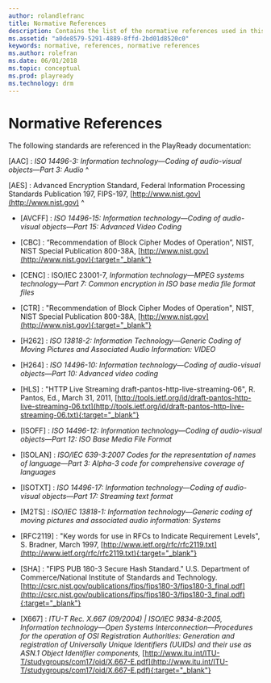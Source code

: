 ```yaml
---
author: rolandlefranc
title: Normative References
description: Contains the list of the normative references used in this documentation, and the documentation for the SDK and PK.
ms.assetid: "a0de8579-5291-4889-8ffd-2bd01d8520c0"
keywords: normative, references, normative references
ms.author: rolefran
ms.date: 06/01/2018
ms.topic: conceptual
ms.prod: playready
ms.technology: drm
---
```



# Normative References

The following standards are referenced in the PlayReady documentation:

[AAC]
: *ISO 14496-3: Information technology*&mdash;*Coding of audio-visual objects*&mdash;*Part 3: Audio*
^     

[AES]
: Advanced Encryption Standard, Federal Information Processing Standards Publication 197, FIPS-197, [http://www.nist.gov](http://www.nist.gov)
^

   *  [AVCFF]
      : *ISO 14496-15: Information technology*&mdash;*Coding of audio-visual objects*&mdash;*Part 15: Advanced Video Coding*

   *  [CBC]
      : “Recommendation of Block Cipher Modes of Operation”, NIST, NIST Special Publication 800-38A, [http://www.nist.gov](http://www.nist.gov){:target="_blank"}

   *  [CENC]
      : ISO/IEC 23001-7, *Information technology*&mdash;*MPEG systems technology*&mdash;*Part 7: Common encryption in ISO base media file format files*

   *  [CTR]
      : "Recommendation of Block Cipher Modes of Operation", NIST, NIST Special Publication 800-38A, [http://www.nist.gov](http://www.nist.gov){:target="_blank"}

   *  [H262]
      : *ISO 13818-2: Information Technology*&mdash;*Generic Coding of Moving Pictures and Associated Audio Information: VIDEO*

   *  [H264]
      : *ISO 14496-10: Information technology*&mdash;*Coding of audio-visual objects*&mdash;*Part 10: Advanced video coding*

   *  [HLS]
      : "HTTP Live Streaming draft-pantos-http-live-streaming-06", R. Pantos, Ed., March 31, 2011, [http://tools.ietf.org/id/draft-pantos-http-live-streaming-06.txt](http://tools.ietf.org/id/draft-pantos-http-live-streaming-06.txt){:target="_blank"}

   *  [ISOFF]
      : *ISO 14496-12: Information technology*&mdash;*Coding of audio-visual objects*&mdash;*Part 12: ISO Base Media File Format*

   *  [ISOLAN]
      : *ISO/IEC 639-3:2007 Codes for the representation of names of language*&mdash;*Part 3: Alpha-3 code for comprehensive coverage of languages*

   *  [ISOTXT]
      : *ISO 14496-17: Information technology*&mdash;*Coding of audio-visual objects*&mdash;*Part 17: Streaming text format*

   *  [M2TS]
      : *ISO/IEC 13818-1: Information technology*&mdash;*Generic coding of moving pictures and associated audio information: Systems*

   *  [RFC2119]
      : "Key words for use in RFCs to Indicate Requirement Levels", S. Bradner, March 1997, [http://www.ietf.org/rfc/rfc2119.txt](http://www.ietf.org/rfc/rfc2119.txt){:target="_blank"}

   *  [SHA]
      : "FIPS PUB 180-3 Secure Hash Standard." U.S. Department of Commerce/National Institute of Standards and Technology. [http://csrc.nist.gov/publications/fips/fips180-3/fips180-3_final.pdf](http://csrc.nist.gov/publications/fips/fips180-3/fips180-3_final.pdf){:target="_blank"}

   *  [X667]
      : *ITU-T Rec. X.667 (09/2004) | ISO/IEC 9834-8:2005, Information technology*&mdash;*Open Systems Interconnection*&mdash;*Procedures for the operation of OSI Registration Authorities: Generation and registration of Universally Unique Identifiers (UUIDs) and their use as ASN.1 Object Identifier components,* [http://www.itu.int/ITU-T/studygroups/com17/oid/X.667-E.pdf](http://www.itu.int/ITU-T/studygroups/com17/oid/X.667-E.pdf){:target="_blank"}
